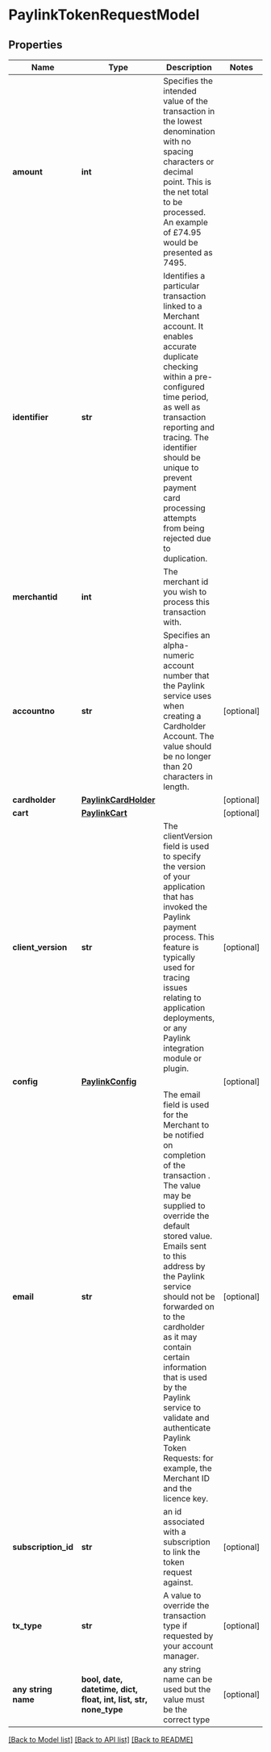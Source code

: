 # PaylinkTokenRequestModel


## Properties
Name | Type | Description | Notes
------------ | ------------- | ------------- | -------------
**amount** | **int** | Specifies the intended value of the transaction in the lowest denomination with no spacing characters or decimal point. This is the net total to be processed. An example of £74.95 would be presented as 7495. | 
**identifier** | **str** | Identifies a particular transaction linked to a Merchant account. It enables accurate duplicate checking within a pre-configured time period, as well as transaction reporting and tracing. The identifier should be unique to prevent payment card processing attempts from being rejected due to duplication.  | 
**merchantid** | **int** | The merchant id you wish to process this transaction with. | 
**accountno** | **str** | Specifies an alpha-numeric account number that the Paylink service uses when creating a Cardholder Account. The value should be no longer than 20 characters in length. | [optional] 
**cardholder** | [**PaylinkCardHolder**](PaylinkCardHolder.md) |  | [optional] 
**cart** | [**PaylinkCart**](PaylinkCart.md) |  | [optional] 
**client_version** | **str** | The clientVersion field is used to specify the version of your application that has invoked the Paylink payment process. This feature is typically used for tracing issues relating to application deployments, or any Paylink integration module or plugin. | [optional] 
**config** | [**PaylinkConfig**](PaylinkConfig.md) |  | [optional] 
**email** | **str** | The email field is used for the Merchant to be notified on completion of the transaction . The value may be supplied to override the default stored value. Emails sent to this address by the Paylink service should not be forwarded on to the cardholder as it may contain certain information that is used by the Paylink service to validate and authenticate Paylink Token Requests: for example, the Merchant ID and the licence key.  | [optional] 
**subscription_id** | **str** | an id associated with a subscription to link the token request against. | [optional] 
**tx_type** | **str** | A value to override the transaction type if requested by your account manager. | [optional] 
**any string name** | **bool, date, datetime, dict, float, int, list, str, none_type** | any string name can be used but the value must be the correct type | [optional]

[[Back to Model list]](../README.md#documentation-for-models) [[Back to API list]](../README.md#documentation-for-api-endpoints) [[Back to README]](../README.md)



